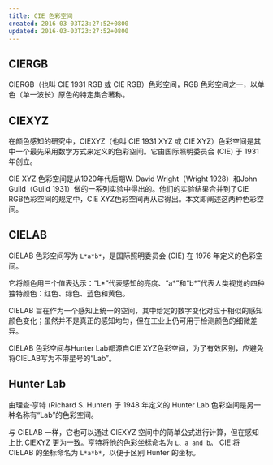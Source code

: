 ```yaml
---
title: CIE 色彩空间
created: 2016-03-03T23:27:52+0800
updated: 2016-03-03T23:27:52+0800
---
```



## CIERGB

CIERGB（也叫 CIE 1931 RGB 或 CIE RGB）色彩空间，RGB 色彩空间之一，以单色（单一波长）原色的特定集合著称。

## CIEXYZ

在颜色感知的研究中，CIEXYZ（也叫 CIE 1931 XYZ 或 CIE XYZ）色彩空间是其中一个最先采用数学方式来定义的色彩空间。它由国际照明委员会 (CIE) 于 1931 年创立。

CIE XYZ 色彩空间是从1920年代后期W. David Wright（Wright 1928）和John Guild（Guild 1931）做的一系列实验中得出的。他们的实验结果合并到了CIE RGB色彩空间的规定中，CIE XYZ色彩空间再从它得出。本文即阐述这两种色彩空间。

## CIELAB

CIELAB 色彩空间写为 `L*a*b*`，是国际照明委员会 (CIE) 在 1976 年定义的色彩空间。

它将颜色用三个值表达示：“L*”代表感知的亮度、“a*”和“b*”代表人类视觉的四种独特颜色：红色、绿色、蓝色和黄色。

CIELAB 旨在作为一个感知上统一的空间，其中给定的数字变化对应于相似的感知颜色变化；虽然并不是真正的感知均匀，但在工业上仍可用于检测颜色的细微差异。

CIELAB 色彩空间与Hunter Lab都源自CIE XYZ色彩空间，为了有效区别，应避免将CIELAB写为不带星号的“Lab”。

## Hunter Lab

由理查·亨特 (Richard S. Hunter) 于 1948 年定义的 Hunter Lab 色彩空间是另一种名称有“Lab”的色彩空间。

与 CIELAB 一样，它也可以通过 CIEXYZ 空间中的简单公式进行计算，但在感知上比 CIEXYZ 更为一致。亨特将他的色彩坐标命名为 `L、a and b`。
CIE 将 CIELAB 的坐标命名为 `L*a*b*`，以便于区别 Hunter 的坐标。
